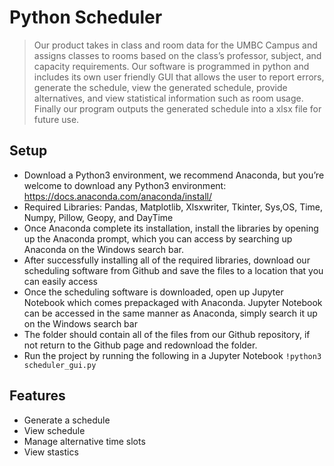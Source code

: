 # Python Scheduler
> Our product takes in class and room data for the UMBC Campus and assigns classes to rooms based on the class’s professor, subject, and capacity requirements. Our software is programmed in python and includes its own user friendly GUI that allows the user to report errors, generate the schedule, view the generated schedule, provide alternatives, and view statistical information such as room usage. Finally our program outputs the generated schedule into a xlsx file for future use.

## Setup 
* Download a Python3 environment, we recommend Anaconda, but you’re welcome to download any Python3 environment: https://docs.anaconda.com/anaconda/install/
* Required Libraries: Pandas, Matplotlib, Xlsxwriter, Tkinter, Sys,OS, Time, Numpy, Pillow, Geopy, and DayTime
* Once Anaconda complete its installation, install the libraries by opening up the Anaconda prompt, which you can access by searching up Anaconda on the Windows search bar.
* After successfully installing all of the required libraries, download our scheduling software from Github and save the files to a location that you can easily access
* Once the scheduling software is downloaded, open up Jupyter Notebook which comes prepackaged with Anaconda. Jupyter Notebook can be accessed in the same manner as Anaconda, simply search it up on the Windows search bar
* The folder should contain all of the files from our Github repository, if not return to the Github page and redownload the folder.
* Run the project by running the following in a Jupyter Notebook
`!python3 scheduler_gui.py`

## Features
* Generate a schedule
* View schedule
* Manage alternative time slots
* View stastics 
